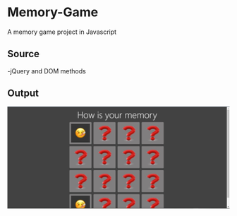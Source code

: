 # Memory-Game
<p>A memory game project in Javascript </p>

<h2> Source </h2>
-jQuery and DOM methods 

<h2> Output </h2>

<img src="https://raw.githubusercontent.com/Rebel0504/Memory-Game/main/img3.jpg" />


